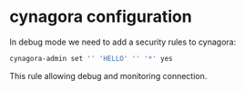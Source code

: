 # cynagora configuration

In debug mode we need to add a security rules to cynagora:

```bash
cynagora-admin set '' 'HELLO' '' '*' yes
```

This rule allowing debug and monitoring connection.

